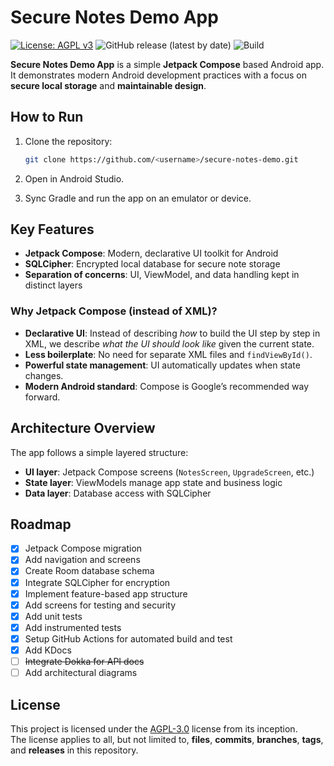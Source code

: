 # Secure Notes Demo App

[![License: AGPL v3](https://img.shields.io/badge/License-AGPL_v3-blue.svg)](LICENSE)
![GitHub release (latest by date)](https://img.shields.io/github/v/release/ErlendKH/secure_notes_demo)
![Build](https://github.com/ErlendKH/secure_notes_demo/actions/workflows/android.yml/badge.svg)

**Secure Notes Demo App** is a simple **Jetpack Compose** based Android app.  
It demonstrates modern Android development practices with a focus on **secure local storage** and **maintainable design**.



## How to Run

1. Clone the repository:  
   ```bash
   git clone https://github.com/<username>/secure-notes-demo.git
2. Open in Android Studio.

3. Sync Gradle and run the app on an emulator or device.



## Key Features

- **Jetpack Compose**: Modern, declarative UI toolkit for Android  
- **SQLCipher**: Encrypted local database for secure note storage  
- **Separation of concerns**: UI, ViewModel, and data handling kept in distinct layers  

### Why Jetpack Compose (instead of XML)?
- **Declarative UI**: Instead of describing *how* to build the UI step by step in XML, we describe *what the UI should look like* given the current state.
- **Less boilerplate**: No need for separate XML files and `findViewById()`.
- **Powerful state management**: UI automatically updates when state changes.
- **Modern Android standard**: Compose is Google’s recommended way forward.



## Architecture Overview

The app follows a simple layered structure:

- **UI layer**: Jetpack Compose screens (`NotesScreen`, `UpgradeScreen`, etc.)  
- **State layer**: ViewModels manage app state and business logic  
- **Data layer**: Database access with SQLCipher  



## Roadmap

- [x] Jetpack Compose migration 
- [x] Add navigation and screens
- [x] Create Room database schema
- [x] Integrate SQLCipher for encryption
- [x] Implement feature-based app structure
- [x] Add screens for testing and security
- [x] Add unit tests
- [x] Add instrumented tests  
- [x] Setup GitHub Actions for automated build and test   
- [x] Add KDocs  
- [ ] ~~Integrate Dokka for API docs~~
- [ ] Add architectural diagrams

## License

This project is licensed under the [AGPL-3.0](LICENSE) license from its inception.  
The license applies to all, but not limited to, **files**, **commits**, **branches**, **tags**, and **releases** in this repository.